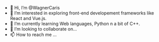 - 👋 Hi, I’m @WagnerCaris
- 👀 I’m interested in exploring front-end developement frameworks like React and Vue.js.
- 🌱 I’m currently learning Web languages, Python n a bit of C++.
- 💞️ I’m looking to collaborate on...
- 📫 How to reach me ...

<!---
WagnerCaris/WagnerCaris is a ✨ special ✨ repository because its `README.md` (this file) appears on your GitHub profile.
You can click the Preview link to take a look at your changes.
--->
